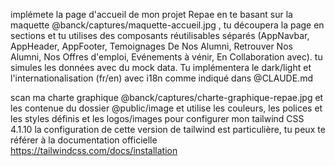 implémete la page d'accueil de mon projet Repae en te basant sur la maquette @banck/captures/maquette-accueil.jpg , tu découpera la page en sections et tu utilises des composants réutilisables séparés (AppNavbar, AppHeader, AppFooter, Temoignages De Nos Alumni, Retrouver Nos Alumni, Nos Offres d'emploi, Evénements à vénir, En Collaboration avec). tu simules les données avec du mock data.
Tu implémentera le dark/light et l'internationalisation (fr/en) avec i18n comme indiqué dans @CLAUDE.md

scan ma charte graphique @banck/captures/charte-graphique-repae.jpg et les contenue du dossier @public/image et utilise les couleurs, les polices et les styles définis et les logos/images pour configurer mon tailwind CSS 4.1.10
la configuration de cette version de tailwind est particulière, tu peux te référer à la documentation officielle https://tailwindcss.com/docs/installation